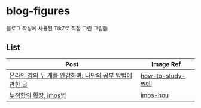 # blog-figures

블로그 작성에 사용된 TikZ로 직접 그린 그림들

## List

| Post                                                                                                              | Image Ref                              |
| ----------------------------------------------------------------------------------------------------------------- | -------------------------------------- |
| [온라인 강의 두 개를 완강하며: 나만의 공부 방법에 관한 글](https://driip.me/036e1911-fa18-4b7f-b98e-9a87c5fffe5b) | [how-to-study-well](how-to-study-well) |
| [누적합의 확장, imos법](https://driip.me/65d9b58c-bf02-44bf-8fba-54d394ed21e0)                                    | [imos-hou](imos-hou)                   |
